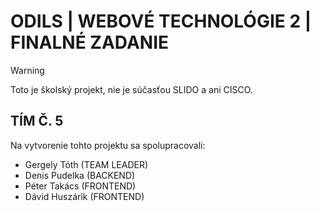 # ODILS | WEBOVÉ TECHNOLÓGIE 2 | FINALNÉ ZADANIE

> [!WARNING]
> Toto je školský projekt, nie je súčasťou SLIDO a ani CISCO.

## TÍM Č. 5
Na vytvorenie tohto projektu sa spolupracovali:
- Gergely Tóth (TEAM LEADER)
- Denis Pudelka (BACKEND)
- Péter Takács (FRONTEND)
- Dávid Huszárik (FRONTEND)


